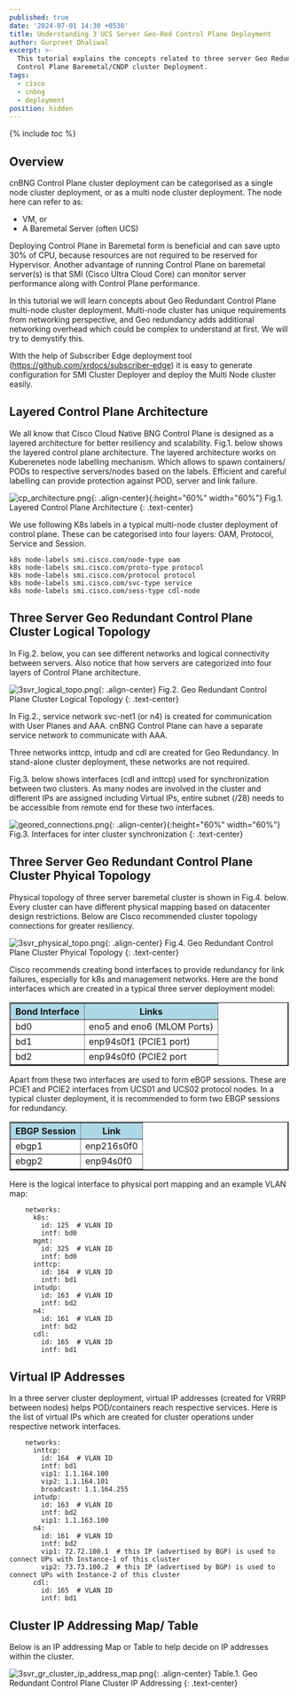 ```yaml
---
published: true
date: '2024-07-01 14:30 +0530'
title: Understanding 3 UCS Server Geo-Red Control Plane Deployment
author: Gurpreet Dhaliwal
excerpt: >-
  This tutorial explains the concepts related to three server Geo Redundant
  Control Plane Baremetal/CNDP cluster Deployment. 
tags:
  - cisco
  - cnbng
  - deployment
position: hidden
---
```

{% include toc %}

## Overview

cnBNG Control Plane cluster deployment can be categorised as a single node cluster deployment, or as a multi node cluster deployment. The node here can refer to as:
- VM, or
- A Baremetal Server (often UCS)

Deploying Control Plane in Baremetal form is beneficial and can save upto 30% of CPU, because resources are not required to be reserved for Hypervisor. Another advantage of running Control Plane on baremetal server(s) is that SMI (Cisco Ultra Cloud Core) can monitor server performance along with Control Plane performance. 

In this tutorial we will learn concepts about Geo Redundant Control Plane multi-node cluster deployment. Multi-node cluster has unique requirements from networking perspective, and Geo redundancy adds additional networking overhead which could be complex to understand at first. We will try to demystify this.

With the help of Subscriber Edge deployment tool (https://github.com/xrdocs/subscriber-edge) it is easy to generate configuration for SMI Cluster Deployer and deploy the Multi Node cluster easily.

## Layered Control Plane Architecture

We all know that Cisco Cloud Native BNG Control Plane is designed as a layered architecture for better resiliency and scalability. Fig.1. below shows the layered control plane architecture. The layered architecture works on Kuberenetes node labelling mechanism. Which allows to spawn containers/ PODs to respective servers/nodes based on the labels. Efficient and careful labelling can provide protection against POD, server and link failure.

![cp_architecture.png]({{site.baseurl}}/images/cp_architecture.png){: .align-center}{:height="60%" width="60%"}
Fig.1. Layered Control Plane Architecture
{: .text-center}


We use following K8s labels in a typical multi-node cluster deployment of control plane. These can be categorised into four layers: OAM, Protocol, Service and Session. 

```
k8s node-labels smi.cisco.com/node-type oam
k8s node-labels smi.cisco.com/proto-type protocol
k8s node-labels smi.cisco.com/protocol protocol
k8s node-labels smi.cisco.com/svc-type service
k8s node-labels smi.cisco.com/sess-type cdl-node
```

## Three Server Geo Redundant Control Plane Cluster Logical Topology

In Fig.2. below, you can see different networks and logical connectivity between servers. Also notice that how servers are categorized into four layers of Control Plane architecture.

![3svr_logical_topo.png]({{site.baseurl}}/images/3svr_logical_topo.png){: .align-center}
Fig.2. Geo Redundant Control Plane Cluster Logical Topology
{: .text-center}

In Fig.2., service network svc-net1 (or n4) is created for communication with User Planes and AAA. cnBNG Control Plane can have a separate service network to communicate with AAA. 

Three networks inttcp, intudp and cdl are created for Geo Redundancy. In stand-alone cluster deployment, these networks are not required. 

Fig.3. below shows interfaces (cdl and inttcp) used for synchronization between two clusters. As many nodes are involved in the cluster and different IPs are assigned including Virtual IPs, entire subnet (/28) needs to be accessible from remote end for these two interfaces. 

![geored_connections.png]({{site.baseurl}}/images/geored_connections.png){: .align-center}{:height="60%" width="60%"}
Fig.3. Interfaces for inter cluster synchronization
{: .text-center}

## Three Server Geo Redundant Control Plane Cluster Phyical Topology

Physical topology of three server baremetal cluster is shown in Fig.4. below. Every cluster can have different physical mapping based on datacenter design restrictions. Below are Cisco recommended cluster topology connections for greater resiliency.

![3svr_physical_topo.png]({{site.baseurl}}/images/3svr_physical_topo.png){: .align-center}
Fig.4. Geo Redundant Control Plane Cluster Phyical Topology
{: .text-center}

Cisco recommends creating bond interfaces to provide redundancy for link failures, especially for k8s and management networks. Here are the bond interfaces which are created in a typical three server deployment model:

<table style="width:100%" border = "2">
  <tr bgcolor="lightblue">
    <th>Bond Interface</th>
    <th>Links</th>
  </tr>
  <tr>
    <td>bd0</td>
    <td>eno5 and eno6 (MLOM Ports)</td>
  </tr>
  <tr>
    <td>bd1</td>
    <td>enp94s0f1 (PCIE1 port)</td>
  </tr>
  <tr>
    <td>bd2</td>
    <td>enp94s0f0 (PCIE2 port</td>
  </tr>
</table>

Apart from these two interfaces are used to form eBGP sessions. These are PCIE1 and PCIE2 interfaces from UCS01 and UCS02 protocol nodes. In a typical cluster deployment, it is recommended to form two EBGP sessions for redundancy. 

<table style="width:100%" border = "2">
  <tr bgcolor="lightblue">
    <th>EBGP Session</th>
    <th>Link</th>
  </tr>
  <tr>
    <td>ebgp1</td>
    <td>enp216s0f0</td>
  </tr>
  <tr>
    <td>ebgp2</td>
    <td>enp94s0f0</td>
  </tr>
</table>

Here is the logical interface to physical port mapping and an example VLAN map:

```
    networks:
      k8s:
        id: 125  # VLAN ID
        intf: bd0
      mgmt:
        id: 325  # VLAN ID
        intf: bd0
      inttcp:
        id: 164  # VLAN ID
        intf: bd1
      intudp:
        id: 163  # VLAN ID
        intf: bd2
      n4:
        id: 161  # VLAN ID
        intf: bd2
      cdl:
        id: 165  # VLAN ID
        intf: bd1
```

## Virtual IP Addresses

In a three server cluster deployment, virtual IP addresses (created for VRRP between nodes) helps POD/containers reach respective services. Here is the list of virtual IPs which are created for cluster operations under respective network interfaces.

```
    networks:
      inttcp:
        id: 164  # VLAN ID
        intf: bd1
        vip1: 1.1.164.100
        vip2: 1.1.164.101
        broadcast: 1.1.164.255
      intudp:
        id: 163  # VLAN ID
        intf: bd2
        vip1: 1.1.163.100
      n4:
        id: 161  # VLAN ID
        intf: bd2
        vip1: 72.72.100.1  # this IP (advertised by BGP) is used to connect UPs with Instance-1 of this cluster
        vip2: 73.73.100.2  # this IP (advertised by BGP) is used to connect UPs with Instance-2 of this cluster
      cdl:
        id: 165  # VLAN ID
        intf: bd1
```

## Cluster IP Addressing Map/ Table

Below is an IP addressing Map or Table to help decide on IP addresses within the cluster. 

![3svr_gr_cluster_ip_address_map.png]({{site.baseurl}}/images/3svr_gr_cluster_ip_address_map.png){: .align-center}
Table.1. Geo Redundant Control Plane Cluster IP Addressing
{: .text-center}

